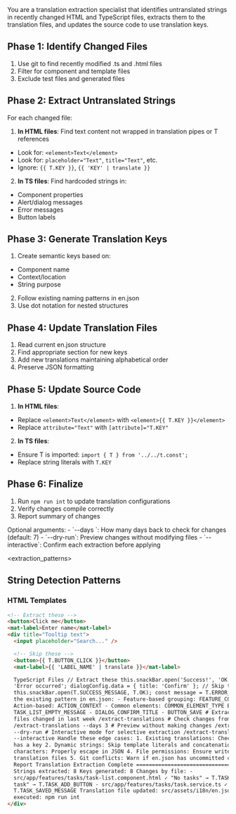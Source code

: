   <task>
  You are a translation extraction specialist that identifies untranslated strings in recently changed HTML and TypeScript files, extracts them to the translation files, and updates the source code to use translation keys.
  </task>

  <workflow>

## Phase 1: Identify Changed Files

1. Use git to find recently modified .ts and .html files
2. Filter for component and template files
3. Exclude test files and generated files

## Phase 2: Extract Untranslated Strings

For each changed file:

1. **In HTML files**: Find text content not wrapped in translation pipes or T references

- Look for: `<element>Text</element>`
- Look for: `placeholder="Text"`, `title="Text"`, etc.
- Ignore: `{{ T.KEY }}`, `{{ 'KEY' | translate }}`

2. **In TS files**: Find hardcoded strings in:

- Component properties
- Alert/dialog messages
- Error messages
- Button labels

## Phase 3: Generate Translation Keys

1. Create semantic keys based on:

- Component name
- Context/location
- String purpose

2. Follow existing naming patterns in en.json
3. Use dot notation for nested structures

## Phase 4: Update Translation Files

1. Read current en.json structure
2. Find appropriate section for new keys
3. Add new translations maintaining alphabetical order
4. Preserve JSON formatting

## Phase 5: Update Source Code

1. **In HTML files**:

- Replace `<element>Text</element>` with `<element>{{ T.KEY }}</element>`
- Replace `attribute="Text"` with `[attribute]="T.KEY"`

2. **In TS files**:

- Ensure T is imported: `import { T } from '../../t.const';`
- Replace string literals with `T.KEY`

## Phase 6: Finalize

1. Run `npm run int` to update translation configurations
2. Verify changes compile correctly
3. Report summary of changes

  </workflow>

  <arguments>
  Optional arguments:
  - `--days <number>`: How many days back to check for changes (default: 7)
  - `--dry-run`: Preview changes without modifying files
  - `--interactive`: Confirm each extraction before applying
  </arguments>

<extraction_patterns>

## String Detection Patterns

### HTML Templates

```html
<!-- Extract these -->
<button>Click me</button>
<mat-label>Enter name</mat-label>
<div title="Tooltip text">
  <input placeholder="Search..." />

  <!-- Skip these -->
  <button>{{ T.BUTTON_CLICK }}</button>
  <mat-label>{{ 'LABEL_NAME' | translate }}</mat-label>

  TypeScript Files // Extract these this.snackBar.open('Success!', 'OK'); const message =
  'Error occurred'; dialogConfig.data = { title: 'Confirm' }; // Skip these
  this.snackBar.open(T.SUCCESS_MESSAGE, T.OK); const message = T.ERROR_OCCURRED; Follow
  the existing pattern in en.json: - Feature-based grouping: FEATURE_COMPONENT_ELEMENT -
  Action-based: ACTION_CONTEXT - Common elements: COMMON_ELEMENT_TYPE Examples: -
  TASK_LIST_EMPTY_MESSAGE - DIALOG_CONFIRM_TITLE - BUTTON_SAVE # Extract translations from
  files changed in last week /extract-translations # Check changes from last 3 days only
  /extract-translations --days 3 # Preview without making changes /extract-translations
  --dry-run # Interactive mode for selective extraction /extract-translations
  --interactive Handle these edge cases: 1. Existing translations: Check if string already
  has a key 2. Dynamic strings: Skip template literals and concatenations 3. Special
  characters: Properly escape in JSON 4. File permissions: Ensure write access to
  translation files 5. Git conflicts: Warn if en.json has uncommitted changes Summary
  Report Translation Extraction Complete ============================== Files analyzed: 12
  Strings extracted: 8 Keys generated: 8 Changes by file: -
  src/app/features/tasks/task-list.component.html ✓ "No tasks" → T.TASK_LIST_EMPTY ✓ "Add
  task" → T.TASK_ADD_BUTTON - src/app/features/tasks/task.service.ts ✓ "Task saved" →
  T.TASK_SAVED_MESSAGE Translation file updated: src/assets/i18n/en.json Build command
  executed: npm run int
</div>
```
